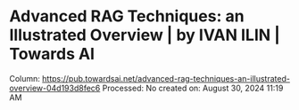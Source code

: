 # Advanced RAG Techniques: an Illustrated Overview | by IVAN ILIN | Towards AI

Column: https://pub.towardsai.net/advanced-rag-techniques-an-illustrated-overview-04d193d8fec6
Processed: No
created on: August 30, 2024 11:19 AM
